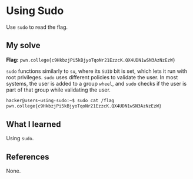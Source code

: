# Using Sudo
Use `sudo` to read the flag.

## My solve
**Flag:** `pwn.college{c9HkbzjPi5kBjyoTqoNr21EzzcK.QX4UDN1wSN3AzNzEzW}`

`sudo` functions similarly to `su`, where its `SUID` bit is set, which lets it run with root privileges. `sudo` uses different policies to validate the user. In most systems, the user is added to a group `wheel`, and `sudo` checks if the user is part of that group while validating the user.

```bash
hacker@users~using-sudo:~$ sudo cat /flag
pwn.college{c9HkbzjPi5kBjyoTqoNr21EzzcK.QX4UDN1wSN3AzNzEzW}
```

## What I learned
Using `sudo`.

## References 
None.